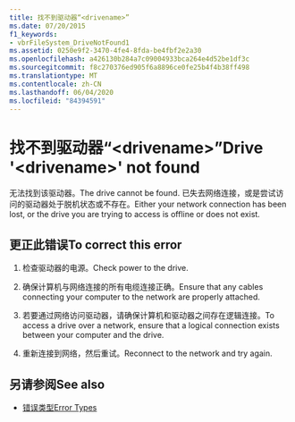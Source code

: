 ```yaml
---
title: 找不到驱动器“<drivename>”
ms.date: 07/20/2015
f1_keywords:
- vbrFileSystem_DriveNotFound1
ms.assetid: 0250e9f2-3470-4fe4-8fda-be4fbf2e2a30
ms.openlocfilehash: a426130b284a7c09004933bca264e4d52be1df3c
ms.sourcegitcommit: f8c270376ed905f6a8896ce0fe25b4f4b38ff498
ms.translationtype: MT
ms.contentlocale: zh-CN
ms.lasthandoff: 06/04/2020
ms.locfileid: "84394591"
---
```

# <a name="drive-drivename-not-found"></a><span data-ttu-id="4647e-102">找不到驱动器“\<drivename>”</span><span class="sxs-lookup"><span data-stu-id="4647e-102">Drive '\<drivename>' not found</span></span>
<span data-ttu-id="4647e-103">无法找到该驱动器。</span><span class="sxs-lookup"><span data-stu-id="4647e-103">The drive cannot be found.</span></span> <span data-ttu-id="4647e-104">已失去网络连接，或是尝试访问的驱动器处于脱机状态或不存在。</span><span class="sxs-lookup"><span data-stu-id="4647e-104">Either your network connection has been lost, or the drive you are trying to access is offline or does not exist.</span></span>  
  
## <a name="to-correct-this-error"></a><span data-ttu-id="4647e-105">更正此错误</span><span class="sxs-lookup"><span data-stu-id="4647e-105">To correct this error</span></span>  
  
1. <span data-ttu-id="4647e-106">检查驱动器的电源。</span><span class="sxs-lookup"><span data-stu-id="4647e-106">Check power to the drive.</span></span>  
  
2. <span data-ttu-id="4647e-107">确保计算机与网络连接的所有电缆连接正确。</span><span class="sxs-lookup"><span data-stu-id="4647e-107">Ensure that any cables connecting your computer to the network are properly attached.</span></span>  
  
3. <span data-ttu-id="4647e-108">若要通过网络访问驱动器，请确保计算机和驱动器之间存在逻辑连接。</span><span class="sxs-lookup"><span data-stu-id="4647e-108">To access a drive over a network, ensure that a logical connection exists between your computer and the drive.</span></span>  
  
4. <span data-ttu-id="4647e-109">重新连接到网络，然后重试。</span><span class="sxs-lookup"><span data-stu-id="4647e-109">Reconnect to the network and try again.</span></span>  
  
## <a name="see-also"></a><span data-ttu-id="4647e-110">另请参阅</span><span class="sxs-lookup"><span data-stu-id="4647e-110">See also</span></span>

- [<span data-ttu-id="4647e-111">错误类型</span><span class="sxs-lookup"><span data-stu-id="4647e-111">Error Types</span></span>](../programming-guide/language-features/error-types.md)
